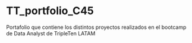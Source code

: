 # TT_portfolio_C45
Portafolio que contiene los distintos proyectos realizados en el bootcamp de Data Analyst de TripleTen LATAM
